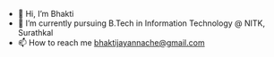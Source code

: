 - 👋 Hi, I’m Bhakti
- 🌱 I’m currently pursuing B.Tech in Information Technology
     @ NITK, Surathkal
- 📫 How to reach me bhaktijayannache@gmail.com

